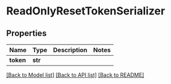 # ReadOnlyResetTokenSerializer

## Properties
Name | Type | Description | Notes
------------ | ------------- | ------------- | -------------
**token** | **str** |  | 

[[Back to Model list]](../README.md#documentation-for-models) [[Back to API list]](../README.md#documentation-for-api-endpoints) [[Back to README]](../README.md)

